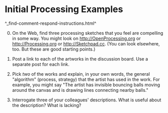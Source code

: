 Initial Processing Examples
===========================

^_find-comment-respond-instructions.html^

0. On the Web, find three processing sketches that you feel are 
compelling in some way.  You might look on <http://OpenProcessing.org> or 
<http://Processing.org> or <http://Sketchpad.cc>.  (You can look elsewhere,
too.  But these are good starting points.)

1. Post a link to each of the artworks in the discussion board.  Use
a separate post for each link.

2. Pick *two* of the works and explain, in your own words, the
general "algorithm" (process, strategy) that the artist has used
in the work.  For example, you might say "The artist has invisible
bouncing balls moving around the canvas and is drawing lines
connecting nearby balls."

3. Interrogate three of your colleagues' descriptions.  What is useful
about the description?  What is lacking?
